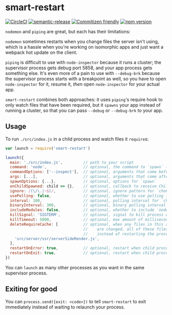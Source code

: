 # smart-restart

[![CircleCI](https://circleci.com/gh/jedwards1211/smart-restart.svg?style=svg)](https://circleci.com/gh/jedwards1211/smart-restart)
[![semantic-release](https://img.shields.io/badge/%20%20%F0%9F%93%A6%F0%9F%9A%80-semantic--release-e10079.svg)](https://github.com/semantic-release/semantic-release)
[![Commitizen friendly](https://img.shields.io/badge/commitizen-friendly-brightgreen.svg)](http://commitizen.github.io/cz-cli/)
[![npm version](https://badge.fury.io/js/smart-restart.svg)](https://badge.fury.io/js/smart-restart)

`nodemon` and `piping` are great, but each has their limitations:

`nodemon` sometimes restarts when you change files the server isn't using, which is a hassle when you're working on
isomorphic apps and just want a webpack hot update on the client.

`piping` is difficult to use with `node-inspector` because it runs a cluster; the supervisor process gets debug port 5858,
and your app process gets something else. It's even more of a pain to use with `--debug-brk` because the supervisor
process starts with a breakpoint as well, so you have to open `node-inspector` for it, resume it, _then_ open
`node-inspector` for your actual app.

`smart-restart` combines both approaches: it uses `piping`'s require hook to only watch files that have been required,
but it `spawns` your app instead of running a cluster, so that you can pass `--debug` or `--debug-brk` to your app.

## Usage

To run `./src/index.js` in a child process and watch files it `require`s:

```js
var launch = require('smart-restart')

launch({
  main: './src/index.js',         // path to your script
  command: 'node',                // optional, the command to `spawn` (default: `process.argv[0]`)
  commandOptions: ['--inspect'],  // optional, arguments that come before `main`
  args: [...],                    // optional, arguments that come after `main`
  spawnOptions: {...},            // optional, options for `spawn`
  onChildSpawned: child => {},    // optional, callback to receive ChildProcess instance
  ignore: /(\/\.|~$)/,            // optional, ignore pattern for `chokidar` (default: /(\/\.|~$)/)
  usePolling: false,              // optional, whether to use polling in `chokidar` (default: false)
  interval: 100,                  // optional, polling interval for `chokidar` (default: 100)
  binaryInterval: 300,            // optional, binary polling interval for `chokidar` (default: 300)
  includeModules: false,          // optional, whether to include `node_modules` (default: false)
  killSignal: 'SIGTERM',          // optional, signal to kill process with when restarting
  killTimeout: 5000,              // optional, max amount of milliseconds to wait for process to get killed (default: 10000)
  deleteRequireCache: [           // optional, when any files in this array (or files they require)
                                  //    are changed, all of these files will be deleted from `require.cache`
                                  //    instead of restarting the process.
    'src/server/ssr/serverSideRender.js',
  ],
  restartOnError: true,           // optional, restart when child process has an uncaught error/promise rejection (default: true)
  restartOnExit: true,            // optional, restart when child process exits (default: true)
})
```

You can `launch` as many other processes as you want in the same supervisor process.

## Exiting for good

You can `process.send({exit: <code>})` to tell `smart-restart` to exit
immediately instead of waiting to relaunch your process.
